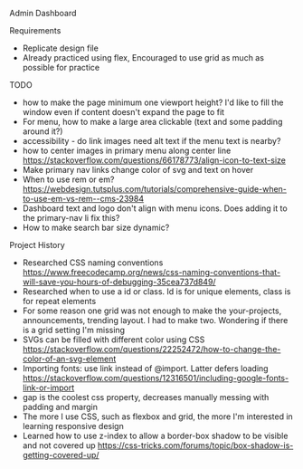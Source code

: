 Admin Dashboard

Requirements
- Replicate design file
- Already practiced using flex, Encouraged to use grid as much as possible for practice

TODO
- how to make the page minimum one viewport height? I'd like to fill the window even if content doesn't expand the page to fit
- For menu, how to make a large area clickable (text and some padding around it?)
- accessibility - do link images need alt text if the menu text is nearby?
- how to center images in primary menu along center line https://stackoverflow.com/questions/66178773/align-icon-to-text-size
- Make primary nav links change color of svg and text on hover
- When to use rem or em? https://webdesign.tutsplus.com/tutorials/comprehensive-guide-when-to-use-em-vs-rem--cms-23984
- Dashboard text and logo don't align with menu icons. Does adding it to the primary-nav li fix this?
- How to make search bar size dynamic?

Project History
- Researched CSS naming conventions https://www.freecodecamp.org/news/css-naming-conventions-that-will-save-you-hours-of-debugging-35cea737d849/
- Researched when to use a id or class. Id is for unique elements, class is for repeat elements
- For some reason one grid was not enough to make the your-projects, announcements, trending layout. I had to make two. Wondering if there is a grid setting I'm missing
- SVGs can be filled with different color using CSS https://stackoverflow.com/questions/22252472/how-to-change-the-color-of-an-svg-element
- Importing fonts: use link instead of @import. Latter defers loading https://stackoverflow.com/questions/12316501/including-google-fonts-link-or-import
- gap is the coolest css property, decreases manually messing with padding and margin
- The more I use CSS, such as flexbox and grid, the more I'm interested in learning responsive design
- Learned how to use z-index to allow a border-box shadow to be visible and not covered up https://css-tricks.com/forums/topic/box-shadow-is-getting-covered-up/